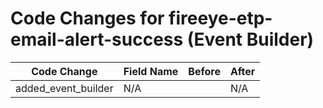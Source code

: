# Code Changes for fireeye-etp-email-alert-success (Event Builder)

| Code Change | Field Name | Before | After |
|-------------|------------|--------|-------|
| added_event_builder | N/A |  | N/A |